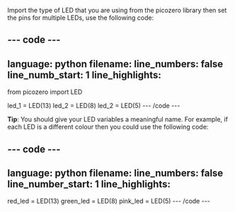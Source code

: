 Import the type of LED that you are using from the picozero library then set the pins for multiple LEDs, use the following code:

--- code ---
---
language: python
filename: 
line_numbers: false
line_numb_start: 1
line_highlights: 
---
from picozero import LED

led_1 = LED(13)
led_2 = LED(8)
led_2 = LED(5)
--- /code ---

**Tip**: You should give your LED variables a meaningful name. For example, if each LED is a different colour then you could use the following code:

--- code ---
---
language: python
filename: 
line_numbers: false
line_number_start: 1
line_highlights: 
---
red_led = LED(13)
green_led = LED(8)
pink_led = LED(5)
--- /code ---

